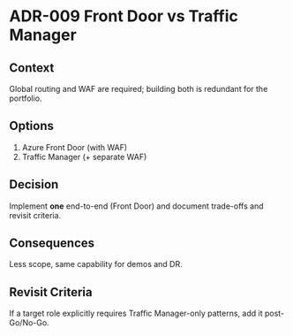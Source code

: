 # ADR-009 Front Door vs Traffic Manager
## Context
Global routing and WAF are required; building both is redundant for the portfolio.
## Options
1) Azure Front Door (with WAF)  
2) Traffic Manager (+ separate WAF)
## Decision
Implement **one** end-to-end (Front Door) and document trade-offs and revisit criteria.
## Consequences
Less scope, same capability for demos and DR.
## Revisit Criteria
If a target role explicitly requires Traffic Manager-only patterns, add it post-Go/No-Go.
